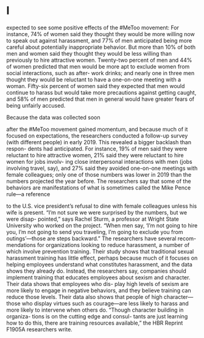 # I

expected to see some positive effects of the #MeToo movement: For instance, 74% of women said they thought they would be more willing now to speak out against harassment, and 77% of men anticipated being more careful about potentially inappropriate behavior. But more than 10% of both men and women said they thought they would be less willing than previously to hire attractive women. Twenty-two percent of men and 44% of women predicted that men would be more apt to exclude women from social interactions, such as after- work drinks; and nearly one in three men thought they would be reluctant to have a one-on-one meeting with a woman. Fifty-six percent of women said they expected that men would continue to harass but would take more precautions against getting caught, and 58% of men predicted that men in general would have greater fears of being unfairly accused.

Because the data was collected soon

after the #MeToo movement gained momentum, and because much of it focused on expectations, the researchers conducted a follow-up survey (with different people) in early 2019. This revealed a bigger backlash than respon- dents had anticipated. For instance, 19% of men said they were reluctant to hire attractive women, 21% said they were reluctant to hire women for jobs involv- ing close interpersonal interactions with men (jobs involving travel, say), and 27% said they avoided one-on-one meetings with female colleagues; only one of those numbers was lower in 2019 than the numbers projected the year before. The researchers say that some of the behaviors are manifestations of what is sometimes called the Mike Pence rule—a reference

to the U.S. vice president’s refusal to dine with female colleagues unless his wife is present. “I’m not sure we were surprised by the numbers, but we were disap- pointed,” says Rachel Sturm, a professor at Wright State University who worked on the project. “When men say, ‘I’m not going to hire you, I’m not going to send you traveling, I’m going to exclude you from outings’—those are steps backward.” The researchers have several recom- mendations for organizations looking to reduce harassment, a number of which involve prevention training. Their study shows that traditional sexual harassment training has little effect, perhaps because much of it focuses on helping employees understand what constitutes harassment, and the data shows they already do. Instead, the researchers say, companies should implement training that educates employees about sexism and character. Their data shows that employees who dis- play high levels of sexism are more likely to engage in negative behaviors, and they believe training can reduce those levels. Their data also shows that people of high character—those who display virtues such as courage—are less likely to harass and more likely to intervene when others do. “Though character building in organiza- tions is on the cutting edge and consul- tants are just learning how to do this, there are training resources available,” the HBR Reprint F1905A researchers write.